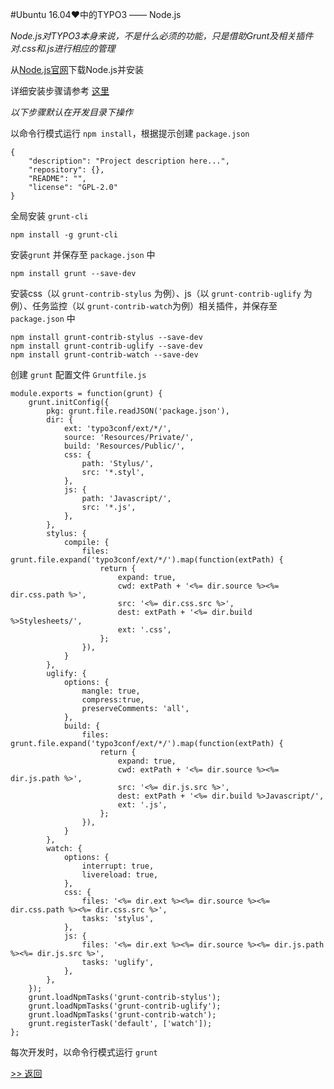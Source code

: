 #Ubuntu 16.04♥中的TYPO3 —— Node.js

*Node.js对TYPO3本身来说，不是什么必须的功能，只是借助Grunt及相关插件对.css和.js进行相应的管理*

从[Node.js官网](https://nodejs.org/en/download/)下载Node.js并安装

详细安装步骤请参考 [这里](http://gruntjs.com/getting-started)

*以下步骤默认在开发目录下操作*

以命令行模式运行 `npm install`，根据提示创建 `package.json`

	{
		"description": "Project description here...",
		"repository": {},
		"README": "",
		"license": "GPL-2.0"
	}

全局安装 `grunt-cli`

	npm install -g grunt-cli

安装`grunt` 并保存至 `package.json` 中

	npm install grunt --save-dev

安装css（以 `grunt-contrib-stylus` 为例）、js（以 `grunt-contrib-uglify` 为例）、任务监控（以 `grunt-contrib-watch`为例）相关插件，并保存至 `package.json` 中

	npm install grunt-contrib-stylus --save-dev
	npm install grunt-contrib-uglify --save-dev
	npm install grunt-contrib-watch --save-dev

创建 `grunt` 配置文件 `Gruntfile.js`

	module.exports = function(grunt) {
		grunt.initConfig({
			pkg: grunt.file.readJSON('package.json'),
			dir: {
				ext: 'typo3conf/ext/*/',
				source: 'Resources/Private/',
				build: 'Resources/Public/',
				css: {
					path: 'Stylus/',
					src: '*.styl',
				},
				js: {
					path: 'Javascript/',
					src: '*.js',
				},
			},
			stylus: {
				compile: {
					files: grunt.file.expand('typo3conf/ext/*/').map(function(extPath) {
						return {
							expand: true,
							cwd: extPath + '<%= dir.source %><%= dir.css.path %>',
							src: '<%= dir.css.src %>',
							dest: extPath + '<%= dir.build %>Stylesheets/',
							ext: '.css',
						};
					}),
				}
			},
			uglify: {
				options: {
					mangle: true,
					compress:true,
					preserveComments: 'all',
				},
				build: {
					files: grunt.file.expand('typo3conf/ext/*/').map(function(extPath) {
						return {
							expand: true,
							cwd: extPath + '<%= dir.source %><%= dir.js.path %>',
							src: '<%= dir.js.src %>',
							dest: extPath + '<%= dir.build %>Javascript/',
							ext: '.js',
						};
					}),
				}
			},
			watch: {
				options: {
					interrupt: true,
					livereload: true,
				},
				css: {
					files: '<%= dir.ext %><%= dir.source %><%= dir.css.path %><%= dir.css.src %>',
					tasks: 'stylus',
				},
				js: {
					files: '<%= dir.ext %><%= dir.source %><%= dir.js.path %><%= dir.js.src %>',
					tasks: 'uglify',
				},
			},
		});
		grunt.loadNpmTasks('grunt-contrib-stylus');
		grunt.loadNpmTasks('grunt-contrib-uglify');
		grunt.loadNpmTasks('grunt-contrib-watch');
		grunt.registerTask('default', ['watch']);
	};

每次开发时，以命令行模式运行 `grunt`

[>> 返回](./README.md)